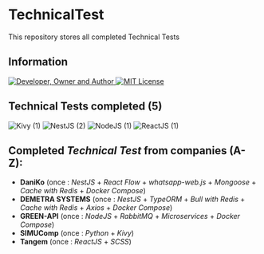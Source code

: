 # TechnicalTest
This repository stores all completed Technical Tests

## Information
<div id="information" align="left">
  <a href="https://github.com/MoguchiyDD" target="_blank">
    <img alt="Developer, Owner and Author" src="https://img.shields.io/badge/Developer,%20Owner%20and%20Author-МогучийДД%20(MoguchiyDD)-FF4F1E?style=for-the-badge" />
  </a>
  <a href="LICENSE" target="_blank">
    <img alt="MIT License" src="https://img.shields.io/badge/License-MIT%20License-6A1B9A?style=for-the-badge" />
  </a>
</div>

## Technical Tests completed (5)
<div id="technical-tests" align="left">
  <img alt="Kivy (1)" src="https://img.shields.io/badge/Kivy-1-B71C1C?style=for-the-badge" />
  <img alt="NestJS (2)" src="https://img.shields.io/badge/NestJS-2-B71C1C?style=for-the-badge" />
  <img alt="NodeJS (1)" src="https://img.shields.io/badge/NodeJS-1-B71C1C?style=for-the-badge" />
  <img alt="ReactJS (1)" src="https://img.shields.io/badge/ReactJS-1-B71C1C?style=for-the-badge" />
</div>

## Completed *Technical Test* from companies (A-Z):
- **DaniKo** (once : *NestJS* + *React Flow* + *whatsapp-web.js* + *Mongoose* + *Cache with Redis* + *Docker Compose*)
- **DEMETRA SYSTEMS** (once : *NestJS* + *TypeORM* + *Bull with Redis* + *Cache with Redis* + *Axios* + *Docker Compose*)
- **GREEN-API** (once : *NodeJS* + *RabbitMQ* + *Microservices* + *Docker Compose*)
- **SIMUComp** (once : *Python* + *Kivy*)
- **Tangem** (once : *ReactJS* + *SCSS*)
